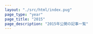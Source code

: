 ```yaml
---
layout: "./src/html/index.pug"
page_type: "year"
page_title: "2015"
page_description: "2015年公開の記事一覧"
---
```

